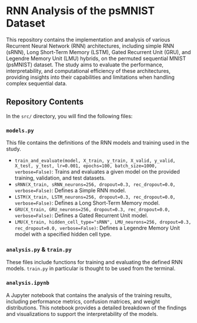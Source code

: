# RNN Analysis of the psMNIST Dataset

This repository contains the implementation and analysis of various Recurrent Neural Network (RNN) architectures, including simple RNN (sRNN), Long Short-Term Memory (LSTM), Gated Recurrent Unit (GRU), and Legendre Memory Unit (LMU) hybrids, on the permuted sequential MNIST (psMNIST) dataset. The study aims to evaluate the performance, interpretability, and computational efficiency of these architectures, providing insights into their capabilities and limitations when handling complex sequential data. 

## Repository Contents

In the `src/` directory, you will find the following files: 

### `models.py`

This file contains the definitions of the RNN models and training used in the study.
- `train_and_evaluate(model, X_train, y_train, X_valid, y_valid, X_test, y_test, lr=0.001, epochs=100, batch_size=1000, verbose=False)`: Trains and evaluates a given model on the provided training, validation, and test datasets.
- `sRNN(X_train, sRNN_neurons=256, dropout=0.3, rec_dropout=0.0, verbose=False)`: Defines a Simple RNN model.
- `LSTM(X_train, LSTM_neurons=256, dropout=0.3, rec_dropout=0.0, verbose=False)`: Defines a Long Short-Term Memory model.
- `GRU(X_train, GRU_neurons=256, dropout=0.3, rec_dropout=0.0, verbose=False)`: Defines a Gated Recurrent Unit model.
- `LMU(X_train, hidden_cell_type="sRNN", LMU_neurons=256, dropout=0.3, rec_dropout=0.0, verbose=False)`: Defines a Legendre Memory Unit model with a specified hidden cell type.

### `analysis.py` & `train.py`
These files include functions for training and evaluating the defined RNN models. `train.py` in particular is thought to be used from the terminal. 

### `analysis.ipynb`

A Jupyter notebook that contains the analysis of the training results, including performance metrics, confusion matrices, and weight distributions. This notebook provides a detailed breakdown of the findings and visualizations to support the interpretability of the models.

